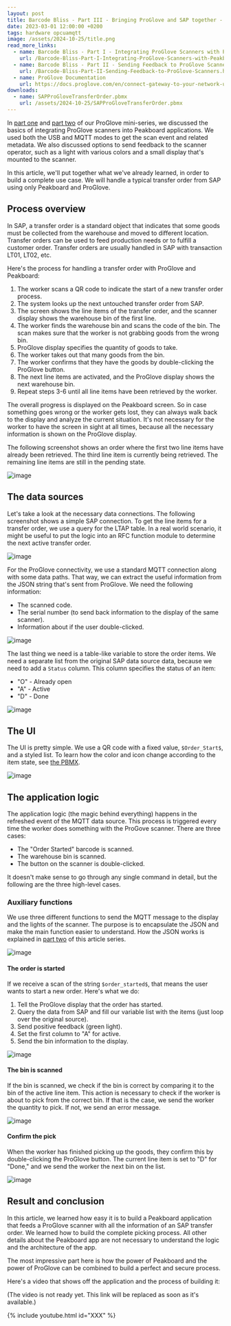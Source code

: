 ```yaml
---
layout: post
title: Barcode Bliss - Part III - Bringing ProGlove and SAP together - Transfer Order Use Case
date: 2023-03-01 12:00:00 +0200
tags: hardware opcuamqtt
image: /assets/2024-10-25/title.png
read_more_links:
  - name: Barcode Bliss - Part I - Integrating ProGlove Scanners with Peakboard
    url: /Barcode-Bliss-Part-I-Integrating-ProGlove-Scanners-with-Peakboard.html
  - name: Barcode Bliss - Part II - Sending Feedback to ProGlove Scanners
    url: /Barcode-Bliss-Part-II-Sending-Feedback-to-ProGlove-Scanners.html
  - name: ProGlove Documentation
    url: https://docs.proglove.com/en/connect-gateway-to-your-network-using-mqtt-integration.html
downloads:
  - name: SAPProGloveTransferOrder.pbmx
    url: /assets/2024-10-25/SAPProGloveTransferOrder.pbmx
---
```

In [part one](/Barcode-Bliss-Part-I-Integrating-ProGlove-Scanners-with-Peakboard.html) and [part two](/Barcode-Bliss-Part-II-Sending-Feedback-to-ProGlove-Scanners.html) of our ProGlove mini-series, we discussed the basics of integrating ProGlove scanners into Peakboard applications. We used both the USB and MQTT modes to get the scan event and related metadata. We also discussed options to send feedback to the scanner operator, such as a light with various colors and a small display that's mounted to the scanner.

In this article, we'll put together what we've already learned, in order to build a complete use case. We will handle a typical transfer order from SAP using only Peakboard and ProGlove.

## Process overview

In SAP, a transfer order is a standard object that indicates that some goods must be collected from the warehouse and moved to different location. Transfer orders can be used to feed production needs or to fulfill a customer order. Transfer orders are usually handled in SAP with transaction LT01, LT02, etc.

Here's the process for handling a transfer order with ProGlove and Peakboard:

1. The worker scans a QR code to indicate the start of a new transfer order process.
2. The system looks up the next untouched transfer order from SAP.
3. The screen shows the line items of the transfer order, and the scanner display shows the warehouse bin of the first line.
4. The worker finds the warehouse bin and scans the code of the bin. The scan makes sure that the worker is not grabbing goods from the wrong bin.
5. ProGlove display specifies the quantity of goods to take.
6. The worker takes out that many goods from the bin.
7. The worker confirms that they have the goods by double-clicking the ProGlove button.
8. The next line items are activated, and the ProGlove display shows the next warehouse bin.
9. Repeat steps 3-6 until all line items have been retrieved by the worker. 

The overall progress is displayed on the Peakboard screen. So in case something goes wrong or the worker gets lost, they can always walk back to the display and analyze the current situation. It's not necessary for the worker to have the screen in sight at all times, because all the necessary information is shown on the ProGlove display.

The following screenshot shows an order where the first two line items have already been retrieved. The third line item is currently being retrieved. The remaining line items are still in the pending state.

![image](/assets/2024-10-25/010.png)

## The data sources

Let's take a look at the necessary data connections. The following screenshot shows a simple SAP connection. To get the line items for a transfer order, we use a query for the LTAP table. In a real world scenario, it might be useful to put the logic into an RFC function module to determine the next active transfer order.

![image](/assets/2024-10-25/020.png)

For the ProGlove connectivity, we use a standard MQTT connection along with some data paths. That way, we can extract the useful information from the JSON string that's sent from ProGlove. We need the following information:
* The scanned code.
* The serial number (to send back information to the display of the same scanner).
* Information about if the user double-clicked.

![image](/assets/2024-10-25/030.png)

The last thing we need is a table-like variable to store the order items. We need a separate list from the original SAP data source data, because we need to add a `Status` column. This column specifies the status of an item:
* "O" - Already open
* "A" - Active
* "D" - Done

![image](/assets/2024-10-25/040.png)

## The UI 

The UI is pretty simple. We use a QR code with a fixed value, `$Order_Start$`, and a styled list. To learn how the color and icon change according to the item state, see [the PBMX](/assets/2024-10-25/SAPProGloveTransferOrder.pbmx).

![image](/assets/2024-10-25/050.png)

## The application logic

The application logic (the magic behind everything) happens in the refreshed event of the MQTT data source. This process is triggered every time the worker does something with the ProGove scanner. There are three cases:

* The "Order Started" barcode is scanned.
* The warehouse bin is scanned.
* The button on the scanner is double-clicked.

It doesn't make sense to go through any single command in detail, but the following are the three high-level cases.

### Auxiliary functions

We use three different functions to send the MQTT message to the display and the lights of the scanner. The purpose is to encapsulate the JSON and make the main function easier to understand. How the JSON works is explained in [part two](/Barcode-Bliss-Part-II-Sending-Feedback-to-ProGlove-Scanners.html) of this article series.

![image](/assets/2024-10-25/055.png)

#### The order is started

If we receive a scan of the string `$order_started$`, that means the user wants to start a new order. Here's what we do:
1. Tell the ProGlove display that the order has started.
2. Query the data from SAP and fill our variable list with the items (just loop over the original source).
3. Send positive feedback (green light).
4. Set the first column to "A" for active.
5. Send the bin information to the display.

![image](/assets/2024-10-25/060.png)

#### The bin is scanned

If the bin is scanned, we check if the bin is correct by comparing it to the bin of the active line item. This action is necessary to check if the worker is about to pick from the correct bin. If that is the case, we send the worker the quantity to pick. If not, we send an error message.

![image](/assets/2024-10-25/070.png)

#### Confirm the pick

When the worker has finished picking up the goods, they confirm this by double-clicking the ProGlove button. The current line item is set to "D" for "Done," and we send the worker the next bin on the list.

![image](/assets/2024-10-25/080.png)

## Result and conclusion

In this article, we learned how easy it is to build a Peakboard application that feeds a ProGlove scanner with all the information of an SAP transfer order. We learned how to build the complete picking process. All other details about the Peakboard app are not necessary to understand the logic and the architecture of the app.

The most impressive part here is how the power of Peakboard and the power of ProGlove can be combined to build a perfect and secure process.

Here's a video that shows off the application and the process of building it:

(The video is not ready yet. This link will be replaced as soon as it's available.)

{% include youtube.html id="XXX" %}



